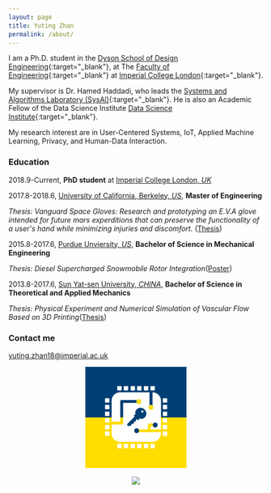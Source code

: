 ```yaml
---
layout: page
title: Yuting Zhan
permalink: /about/
---
```


I am a Ph.D. student in the [Dyson School of Design Engineering](http://www.imperial.ac.uk/design-engineering/){:target="_blank"}, at The [Faculty of Engineering](http://www.imperial.ac.uk/engineering/){:target="_blank"} at [Imperial College London](http://www.imperial.ac.uk){:target="_blank"}. 

 My supervisor is Dr. Hamed Haddadi, who leads the [Systems and Algorithms Laboratory (SysAl)](https://www.imperial.ac.uk/sysal){:target="_blank"}. He is also an Academic Fellow of the Data Science Institute [Data Science Institute](https://www.imperial.ac.uk/data-science/){:target="_blank"}.

My research interest are in User-Centered Systems, IoT, Applied Machine Learning, Privacy, and Human-Data Interaction.

### Education

2018.9-Current, **PhD student** at [Imperial College London, *UK*](https://www.imperial.ac.uk)

2017.8-2018.6, [University of California, Berkeley, *US*](https://www.berkeley.edu), 
**Master of Engineering**

*Thesis: Vanguard Space Gloves: Research and prototyping an E.V.A glove intended for future mars experditions that can preserve the functionality of a user's hand while minimizing injuries and discomfort.* ([Thesis]((https://yutingzhan.github.io/papers/Vanguard_Final_Paper.pdf)))

2015.8-2017.6, [Purdue Unviersity, *US*](https://www.purdue.edu), 
**Bachelor of Science in Mechanical Engineering**

*Thesis: Diesel Supercharged Snowmobile Rotor Integration*([Poster](https://yutingzhan.github.io/images/FINAL_POSTER_New.pdf))

2013.8-2017.6, [Sun Yat-sen University, *CHINA*](http://www.sysu.edu.cn/2012/en/index.htm), 
**Bachelor of Science in Theoretical and Applied Mechanics**

*Thesis: Physical Experiment and Numerical Simulation of Vascular Flow Based on 3D Printing*([Thesis]((https://yutingzhan.github.io/papers/Vanguard_Final_Paper.pdf)))

### Contact me

[yuting.zhan18@imperial.ac.uk](mailto:yuting.zhan18@imperial.ac.uk)

<p align="center">
<a href="https://www.imperial.ac.uk/sysal/"><img src="https://raw.githubusercontent.com/haddadi/haddadi.github.io/master/images/SysALLogo.jpg" width="200"/>
<p align="center">
<a href="https://www.imperial.ac.uk"><img src="http://www.imperial.ac.uk/ImageCropToolT4/imageTool/uploaded-images/Blue-on-white--tojpeg_1495792235526_x1.jpg" width="200"/>
